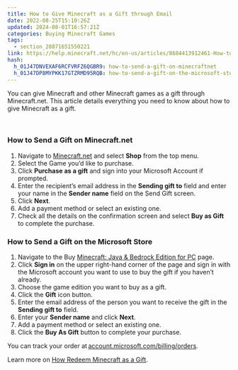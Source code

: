 ```yaml
---
title: How to Give Minecraft as a Gift through Email
date: 2022-08-25T15:10:26Z
updated: 2024-08-01T16:57:21Z
categories: Buying Minecraft Games
tags:
  - section_28871651550221
link: https://help.minecraft.net/hc/en-us/articles/8684413912461-How-to-Give-Minecraft-as-a-Gift-through-Email
hash:
  h_01J47DNVEXAF6RCFVRFZ6QGBR9: how-to-send-a-gift-on-minecraftnet
  h_01J47DP8MYPKK17GTZRMD95RQB: how-to-send-a-gift-on-the-microsoft-store
---
```


You can give Minecraft and other Minecraft games as a gift through Minecraft.net. This article details everything you need to know about how to give Minecraft as a gift.

 

### How to Send a Gift on Minecraft.net

1.  Navigate to [Minecraft.net](https://www.minecraft.net/) and select **Shop** from the top menu.
2.  Select the Game you’d like to purchase.
3.  Click **Purchase as a gift** and sign into your Microsoft Account if prompted.
4.  Enter the recipient’s email address in the **Sending gift to** field and enter your name in the **Sender name** field on the Send Gift screen.
5.  Click **Next**.
6.  Add a payment method or select an existing one.
7.  Check all the details on the confirmation screen and select **Buy as Gift** to complete the purchase.

### How to Send a Gift on the Microsoft Store

1.  Navigate to the Buy [Minecraft: Java & Bedrock Edition for PC](https://www.xbox.com/en-us/games/store/minecraft-java-bedrock-edition-for-pc/9nxp44l49shj) page.
2.  Click **Sign in** on the upper right-hand corner of the page and sign in with the Microsoft account you want to use to buy the gift if you haven’t already.
3.  Choose the game edition you want to buy as a gift.
4.  Click the **Gift** icon button.
5.  Enter the email address of the person you want to receive the gift in the **Sending gift to** field.
6.  Enter your **Sender name** and click **Next**.
7.  Add a payment method or select an existing one.
8.  Click the **Buy As Gift** button to complete your purchase.

You can track your order at [account.microsoft.com/billing/orders](https://account.microsoft.com/billing/orders).

Learn more on [How Redeem Minecraft as a Gift](../Redeeming-Gifts-Codes/How-to-Redeem-Minecraft-as-a-Gift.md).
